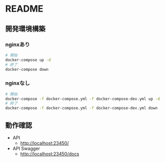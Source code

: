 # README

## 開発環境構築

### nginxあり

```.bash
# 開始
docker-compose up -d
# 終了
docker-compose down
```

### nginxなし

```.bash
# 開始
docker-compose -f docker-compose.yml -f docker-compose-dev.yml up -d
# 終了
docker-compose -f docker-compose.yml -f docker-compose-dev.yml down
```

## 動作確認

- API
  - [http://localhost:23450/](http://localhost:23450/)
- API Swagger
  - [http://localhost:23450/docs](http://localhost:23450/docs)
